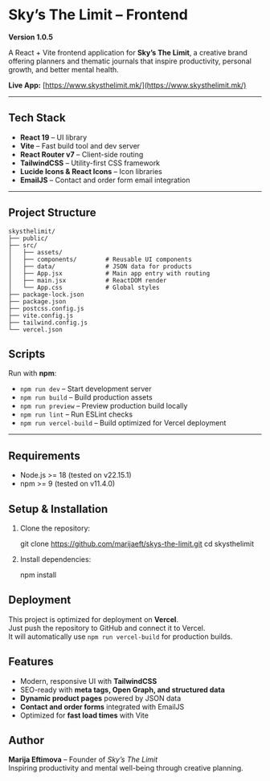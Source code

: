 # Sky’s The Limit – Frontend
**Version 1.0.5**

A React + Vite frontend application for **Sky’s The Limit**, a creative brand offering planners and thematic journals that inspire productivity, personal growth, and better mental health.

**Live App:** [https://www.skysthelimit.mk/](https://www.skysthelimit.mk/)

---

##  Tech Stack

- **React 19** – UI library  
- **Vite** – Fast build tool and dev server  
- **React Router v7** – Client-side routing  
- **TailwindCSS** – Utility-first CSS framework  
- **Lucide Icons & React Icons** – Icon libraries  
- **EmailJS** – Contact and order form email integration  

---

## Project Structure

```
skysthelimit/
├── public/
├── src/
│   ├── assets/
│   ├── components/        # Reusable UI components
│   ├── data/              # JSON data for products
│   ├── App.jsx            # Main app entry with routing
│   ├── main.jsx           # ReactDOM render
│   └── App.css            # Global styles
├── package-lock.json
├── package.json
├── postcss.config.js
├── vite.config.js
├── tailwind.config.js
└── vercel.json
```

##  Scripts

Run with **npm**:

- `npm run dev` – Start development server  
- `npm run build` – Build production assets  
- `npm run preview` – Preview production build locally  
- `npm run lint` – Run ESLint checks  
- `npm run vercel-build` – Build optimized for Vercel deployment  

---
## Requirements

- Node.js >= 18 (tested on v22.15.1)  
- npm >= 9 (tested on v11.4.0)

##  Setup & Installation

1. Clone the repository:

   git clone https://github.com/marijaeft/skys-the-limit.git
   cd skysthelimit

2. Install dependencies:
    
   npm install

##  Deployment

This project is optimized for deployment on **Vercel**.  
Just push the repository to GitHub and connect it to Vercel.  
It will automatically use `npm run vercel-build` for production builds.

##  Features

- Modern, responsive UI with **TailwindCSS**  
- SEO-ready with **meta tags, Open Graph, and structured data**  
- **Dynamic product pages** powered by JSON data  
- **Contact and order forms** integrated with EmailJS
- Optimized for **fast load times** with Vite  

##  Author

**Marija Eftimova** – Founder of *Sky’s The Limit*  
 Inspiring productivity and mental well-being through creative planning.

